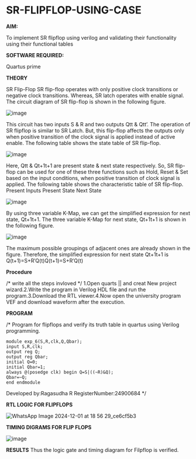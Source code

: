 # SR-FLIPFLOP-USING-CASE

**AIM:**

To implement  SR flipflop using verilog and validating their functionality using their functional tables

**SOFTWARE REQUIRED:**

Quartus prime

**THEORY**

SR Flip-Flop SR flip-flop operates with only positive clock transitions or negative clock transitions. Whereas, SR latch operates with enable signal. The circuit diagram of SR flip-flop is shown in the following figure.

![image](https://github.com/naavaneetha/SR-FLIPFLOP-USING-CASE/assets/154305477/0f710028-ad52-4d3e-9276-8714cf023a25)

 
This circuit has two inputs S & R and two outputs Qtt & Qtt’. The operation of SR flipflop is similar to SR Latch. But, this flip-flop affects the outputs only when positive transition of the clock signal is applied instead of active enable. The following table shows the state table of SR flip-flop.

![image](https://github.com/naavaneetha/SR-FLIPFLOP-USING-CASE/assets/154305477/dabfc4f4-87e3-4cbc-9472-f89ee1b5ed30)

 
Here, Qtt & Qt+1t+1 are present state & next state respectively. So, SR flip-flop can be used for one of these three functions such as Hold, Reset & Set based on the input conditions, when positive transition of clock signal is applied. The following table shows the characteristic table of SR flip-flop. Present Inputs Present State Next State

![image](https://github.com/naavaneetha/SR-FLIPFLOP-USING-CASE/assets/154305477/dd90d16c-aec5-4290-a586-e2346b1e9eb5)

 
By using three variable K-Map, we can get the simplified expression for next state, Qt+1t+1. The three variable K-Map for next state, Qt+1t+1 is shown in the following figure.

![image](https://github.com/naavaneetha/SR-FLIPFLOP-USING-CASE/assets/154305477/473efad6-d70b-4ca7-aeb7-898bbfca319f)

 
The maximum possible groupings of adjacent ones are already shown in the figure. Therefore, the simplified expression for next state Qt+1t+1 is Q(t+1)=S+R′Q(t)Q(t+1)=S+R′Q(t)

**Procedure**

/* write all the steps invloved */
1.Open quarts || and creat New project wizard.2.Write the program in Verilog HDL file and run the program.3.Download the RTL viewer.4.Now open the university program VEF and download waveform after the execution.

**PROGRAM**

/* Program for flipflops and verify its truth table in quartus using Verilog programming.
```
module exp_6(S,R,clk,Q,Qbar); 
input S,R,clk; 
output reg Q; 
output reg Qbar; 
initial Q=0;
initial Qbar=1; 
always @(posedge clk) begin Q=S|((~R)&Q); 
Qbar=~Q; 
end endmodule
```
Developed by:Ragasudha R
RegisterNumber:24900684
*/

**RTL LOGIC FOR FLIPFLOPS**

![WhatsApp Image 2024-12-01 at 18 56 29_ce6cf5b3](https://github.com/user-attachments/assets/811ced10-055f-4d1f-87fb-6e0a3c5f7ef5)

**TIMING DIGRAMS FOR FLIP FLOPS**

![image](https://github.com/user-attachments/assets/96b35400-378c-40f5-8994-5e3e3e73d1f5)

**RESULTS**
Thus the logic gate and timing diagram for Filpflop is verified.
